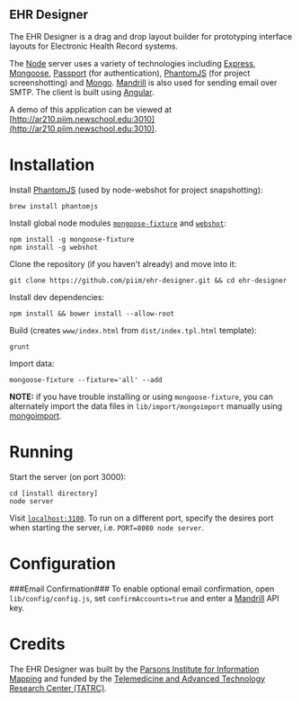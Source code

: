 EHR Designer
------------

The EHR Designer is a drag and drop layout builder for prototyping interface layouts for Electronic Health Record systems.

The [Node](http://nodejs.org/) server uses a variety of technologies including [Express](http://expressjs.com/), [Mongoose](http://mongoosejs.com), [Passport](http://passportjs.org/) (for authentication), [PhantomJS](http://phantomjs.org/) (for project screenshotting) and [Mongo](http://www.mongodb.org/). [Mandrill](https://www.mandrill.com/) is also used for sending email over SMTP. The client is built using [Angular](https://angularjs.org/).

A demo of this application can be viewed at [http://ar210.piim.newschool.edu:3010](http://ar210.piim.newschool.edu:3010).

Installation
============
Install [PhantomJS](http://phantomjs.org/) (used by node-webshot for project snapshotting):
	
	brew install phantomjs
	
Install global node modules [`mongoose-fixture`](https://github.com/mgan59/mongoose-fixture) and [`webshot`](https://github.com/brenden/node-webshot):
	
	npm install -g mongoose-fixture
	npm install -g webshot

Clone the repository (if you haven't already) and move into it:

	git clone https://github.com/piim/ehr-designer.git && cd ehr-designer

Install dev dependencies:

	npm install && bower install --allow-root
	
Build (creates `www/index.html` from `dist/index.tpl.html` template):

	grunt
	
Import data:

	mongoose-fixture --fixture='all' --add
	
**NOTE:** if you have trouble installing or using `mongoose-fixture`, you can alternately import the data files in `lib/import/mongoimport` manually using [mongoimport](http://docs.mongodb.org/v2.2/reference/mongoimport/).

Running
=======

Start the server (on port 3000):

	cd [install directory]
	node server
	
Visit [`localhost:3100`](http://localhost:3000). To run on a different port, specify the desires port when starting the server, i.e. `PORT=8080 node server`.

Configuration
=============
###Email Confirmation###
To enable optional email confirmation, open `lib/config/config.js`, set `confirmAccounts=true` and enter a [Mandrill](https://www.mandrill.com/) API key.

Credits
=======
The EHR Designer was built by the [Parsons Institute for Information Mapping](http://piim.newschool.edu) and funded by the [Telemedicine and Advanced Technology Research Center (TATRC)](http://www.tatrc.org/).